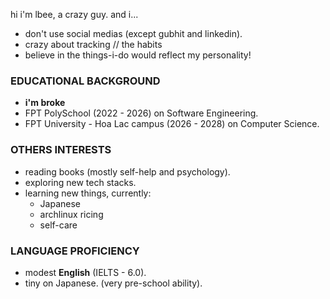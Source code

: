 hi i'm lbee, a crazy guy. and i...
- don't use social medias (except gubhit and linkedin).
- crazy about tracking // the habits
- believe in the things-i-do would reflect my personality!

### EDUCATIONAL BACKGROUND
- **i'm broke**
- FPT PolySchool (2022 - 2026) on Software Engineering.
- FPT University - Hoa Lac campus (2026 - 2028) on Computer Science.

### OTHERS INTERESTS
- reading books (mostly self-help and psychology).
- exploring new tech stacks.
- learning new things, currently: 
    - Japanese
    - archlinux ricing
    - self-care

### LANGUAGE PROFICIENCY
- modest **English** (IELTS - 6.0).
- tiny on Japanese. (very pre-school ability).